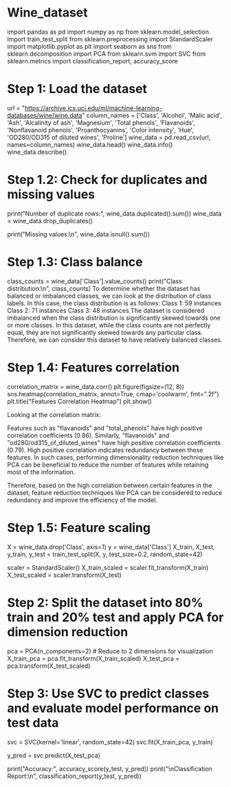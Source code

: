 # Wine_dataset

import pandas as pd
import numpy as np
from sklearn.model_selection import train_test_split
from sklearn.preprocessing import StandardScaler
import matplotlib.pyplot as plt
import seaborn as sns
from sklearn.decomposition import PCA
from sklearn.svm import SVC
from sklearn.metrics import classification_report, accuracy_score
# Step 1: Load the dataset
url = "https://archive.ics.uci.edu/ml/machine-learning-databases/wine/wine.data"
column_names = ['Class', 'Alcohol', 'Malic acid', 'Ash', 'Alcalinity of ash', 
                'Magnesium', 'Total phenols', 'Flavanoids', 'Nonflavanoid phenols', 
                'Proanthocyanins', 'Color intensity', 'Hue', 'OD280/OD315 of diluted wines', 'Proline']
wine_data = pd.read_csv(url, names=column_names)
wine_data.head()
wine_data.info()
wine_data.describe()
# Step 1.2: Check for duplicates and missing values
print("Number of duplicate rows:", wine_data.duplicated().sum())
wine_data = wine_data.drop_duplicates()

print("Missing values:\n", wine_data.isnull().sum())
# Step 1.3: Class balance
class_counts = wine_data['Class'].value_counts()
print("Class distribution:\n", class_counts)
To determine whether the dataset has balanced or imbalanced classes, we can look at the distribution of class labels. 
In this case, the class distribution is as follows:
Class 1: 59 instances
Class 2: 71 instances
Class 3: 48 instances
The dataset is considered imbalanced when the class distribution is significantly skewed towards one or more classes. 
In this dataset, while the class counts are not perfectly equal, they are not significantly skewed towards any particular class. 
Therefore, we can consider this dataset to have relatively balanced classes.

# Step 1.4: Features correlation
correlation_matrix = wine_data.corr()
plt.figure(figsize=(12, 8))
sns.heatmap(correlation_matrix, annot=True, cmap='coolwarm', fmt=".2f")
plt.title("Features Correlation Heatmap")
plt.show()

Looking at the correlation matrix:

Features such as "flavanoids" and "total_phenols" have high positive correlation coefficients (0.86).
Similarly, "flavanoids" and "od280/od315_of_diluted_wines" have high positive correlation coefficients (0.79).
High positive correlation indicates redundancy between these features. In such cases, performing dimensionality reduction techniques like PCA can be beneficial to reduce the number of features while retaining most of the information.

Therefore, based on the high correlation between certain features in the dataset, feature reduction techniques like PCA can be considered to reduce redundancy and improve the efficiency of the model.



# Step 1.5: Feature scaling
X = wine_data.drop('Class', axis=1)
y = wine_data['Class']
X_train, X_test, y_train, y_test = train_test_split(X, y, test_size=0.2, random_state=42)

scaler = StandardScaler()
X_train_scaled = scaler.fit_transform(X_train)
X_test_scaled = scaler.transform(X_test)
# Step 2: Split the dataset into 80% train and 20% test and apply PCA for dimension reduction
pca = PCA(n_components=2)  # Reduce to 2 dimensions for visualization
X_train_pca = pca.fit_transform(X_train_scaled)
X_test_pca = pca.transform(X_test_scaled)
# Step 3: Use SVC to predict classes and evaluate model performance on test data
svc = SVC(kernel='linear', random_state=42)
svc.fit(X_train_pca, y_train)

y_pred = svc.predict(X_test_pca)

print("Accuracy:", accuracy_score(y_test, y_pred))
print("\nClassification Report:\n", classification_report(y_test, y_pred))

